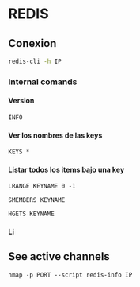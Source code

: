 # REDIS

## Conexion 
```bash
redis-cli -h IP
```
### Internal comands
#### Version
```redis
INFO
```
#### Ver los nombres de las keys
```redis
KEYS *
```
#### Listar todos los items bajo una key 
```
LRANGE KEYNAME 0 -1
```
```
SMEMBERS KEYNAME
```
```
HGETS KEYNAME
```
#### Li
## See active channels
```nmap
nmap -p PORT --script redis-info IP
```
